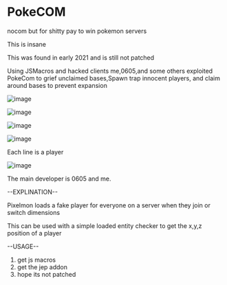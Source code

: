 # PokeCOM
nocom but for shitty pay to win pokemon servers

This is insane

This was found in early 2021 and is still not patched

Using JSMacros and hacked clients me,0605,and some others exploited PokeCom to grief unclaimed bases,Spawn trap innocent players, and claim around bases to prevent expansion

![image](https://user-images.githubusercontent.com/88116907/208269041-230f5ba0-6cd0-4bbd-af6c-5e7406e00475.png)

![image](https://user-images.githubusercontent.com/88116907/208269048-9275f776-d623-4407-906f-b479fb2149d0.png)

![image](https://user-images.githubusercontent.com/88116907/208269053-3298733e-81d5-4a10-ada6-75389a977a7c.png)

![image](https://user-images.githubusercontent.com/88116907/208269064-26d10285-ae8c-40d7-94f1-37299e8c7451.png)

Each line is a player

![image](https://user-images.githubusercontent.com/88116907/208269065-aa22d9f1-49cf-47ae-946d-b7c4184f85e3.png)

The main developer is 0605 and me.

--EXPLINATION--

Pixelmon loads a fake player for everyone on a server when they join or switch dimensions

This can be used with a simple loaded entity checker to get the x,y,z position of a player

--USAGE--
1. get js macros
2. get the jep addon
3. hope its not patched
